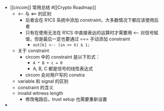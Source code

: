 - [[circom]] 常用总结 #[[Crypto Roadmap]]
	- <-- 与 <== 的区别
		- 后者会在 R1CS 系统中添加 constraint，大多数情况下都应该使用后者
		- 只有在使用无法在 R1CS 中直接表达的运算时才需要用 <-- 对信号赋值，但是最后一定也要通过 === 手动添加 constraint
			- `out[k] <-- (in >> k) & 1;`
	- 关于 constraint
		- circom 中的 constraint 是以下形式：
			- `A * B + c = 0`
			- A, B, C 都是信号的线性表达式
		- circom 会对用户写的 constra
	- variable 和 signal 的区别
	- constraint 的含义
	- invalid witness length
		- 修改电路后，trust setup 也需要重新设置
-